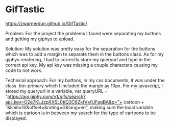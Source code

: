 # GifTastic
 https://zwarnerdun.github.io/GifTastic/
 
 
Problem: For the project the problems I faced were separating my buttons and getting my giphys to upload.


Solution: My solution was pretty easy for the separation for the buttons which was to add a margin to separate them in the buttons class. As for my giphys rendering, I had to correctly store my queryurl and type in the correct api key. My api key was missing a couple characters causing my code to not work.


Technical approach: For my buttons, in my css documents, it was under the class .btn-primary which I included the margin ay 10px. For my javascript, I stored my queryurl in a variable, var queryURL = "https://api.giphy.com/v1/gifs/search?api_key=O2e7KLJzpXXSL0tiQ3C6ZkfVxfUFagBA&q="+ cartoon + "&limit=10&offset=&rating=G&lang=en", making sure the local variable which is cartoon is in between my search for the type of cartoons to be displayed. 

